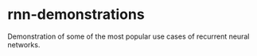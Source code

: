 # rnn-demonstrations
Demonstration of some of the most popular use cases of recurrent neural networks.
